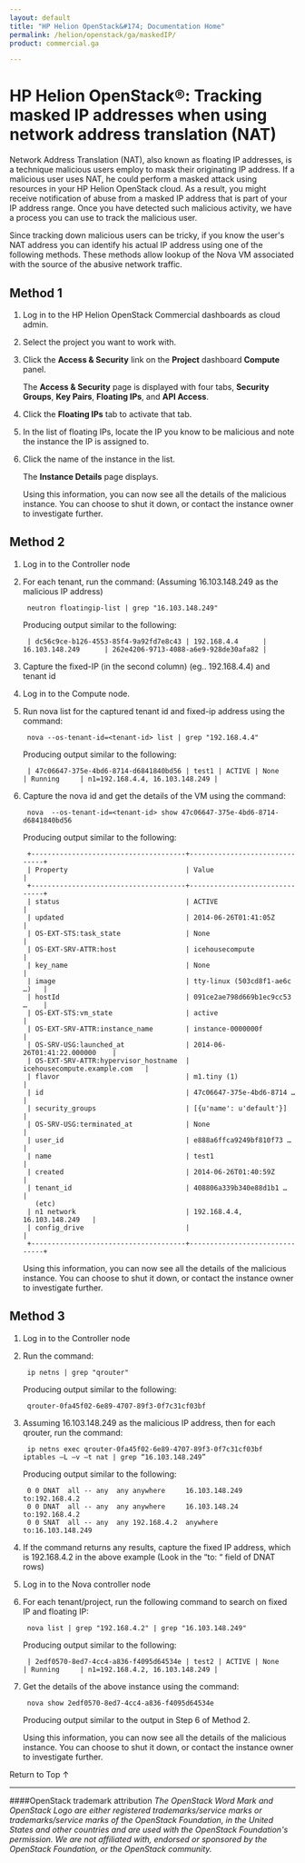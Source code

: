 ```yaml
---
layout: default
title: "HP Helion OpenStack&#174; Documentation Home"
permalink: /helion/openstack/ga/maskedIP/
product: commercial.ga

---
```

<!--UNDER REVISION-->


<script>

function PageRefresh {
onLoad="window.refresh"
}

PageRefresh();

</script>
# HP Helion OpenStack&#174;: Tracking masked IP addresses when using network address translation (NAT)

Network Address Translation (NAT), also known as floating IP addresses, is a technique malicious users employ to mask their originating IP address.  If a malicious user uses NAT, he could perform a masked attack using resources in your HP Helion OpenStack cloud.  As a result, you might receive notification of abuse from a masked IP address that is part of your IP address range. Once you have detected such malicious activity, we have a process you can use to track the malicious user.

Since tracking down malicious users can be tricky, if you know the user's NAT address you can identify his actual IP address using one of the following methods. These methods allow lookup of the Nova VM associated with the source of the abusive network traffic. 


## Method 1


1. Log in to the HP Helion OpenStack Commercial dashboards as cloud admin.

2. Select the project you want to work with.

3. Click the **Access & Security** link on the **Project** dashboard **Compute** panel.

	The **Access & Security** page is displayed with four tabs, **Security Groups**, **Key Pairs**, **Floating IPs**, and **API Access**. 

4. Click the **Floating IPs** tab to activate that tab.

5. In the list of floating IPs, locate the IP you know to be malicious and note the instance the IP is assigned to.

6. Click the name of the instance in the list.

	The **Instance Details** page displays.

	Using this information, you can now see all the details of the malicious instance.  You can choose to shut it down, or contact the instance owner to investigate further. 

## Method 2

1. Log in to the Controller node

2. For each tenant, run the command:   (Assuming 16.103.148.249 as the  malicious IP address)

        neutron floatingip-list | grep "16.103.148.249" 

    Producing output similar to the following:

        | dc56c9ce-b126-4553-85f4-9a92fd7e8c43 | 192.168.4.4      | 16.103.148.249      | 262e4206-9713-4088-a6e9-928de30afa82 |

3. Capture the fixed-IP (in the second column) (eg.. 192.168.4.4) and tenant id

4. Log in to the Compute node.

5. Run nova list for the captured tenant id and fixed-ip address using the command:

        nova --os-tenant-id=<tenant-id> list | grep "192.168.4.4"
    
    Producing output similar to the following:

        | 47c06647-375e-4bd6-8714-d6841840bd56 | test1 | ACTIVE | None       | Running     | n1=192.168.4.4, 16.103.148.249 |

6. Capture the nova id and get the details of the VM using the command:

        nova  --os-tenant-id=<tenant-id> show 47c06647-375e-4bd6-8714-d6841840bd56

    Producing output similar to the following:

	    +--------------------------------------+-------------------------------+
	    | Property                             | Value                         |
	    +--------------------------------------+-------------------------------+
	    | status                               | ACTIVE                        |
	    | updated                              | 2014-06-26T01:41:05Z          |
	    | OS-EXT-STS:task_state                | None                          |
	    | OS-EXT-SRV-ATTR:host                 | icehousecompute               |
	    | key_name                             | None                          |
	    | image                                | tty-linux (503cd8f1-ae6c …)   |
	    | hostId                               | 091ce2ae798d669b1ec9cc53 …    |
	    | OS-EXT-STS:vm_state                  | active                        |
	    | OS-EXT-SRV-ATTR:instance_name        | instance-0000000f             |
	    | OS-SRV-USG:launched_at               | 2014-06-26T01:41:22.000000    |
	    | OS-EXT-SRV-ATTR:hypervisor_hostname  | icehousecompute.example.com   |
	    | flavor                               | m1.tiny (1)                   |
	    | id                                   | 47c06647-375e-4bd6-8714 …     |
	    | security_groups                      | [{u'name': u'default'}]       |
	    | OS-SRV-USG:terminated_at             | None                          |
	    | user_id                              | e888a6ffca9249bf810f73 …      |
	    | name                                 | test1                         |
	    | created                              | 2014-06-26T01:40:59Z          |
	    | tenant_id                            | 408806a339b340e88d1b1 …       |
	      (etc)
	    | n1 network                           | 192.168.4.4, 16.103.148.249   |
	    | config_drive                         |                               |
	    +--------------------------------------+-------------------------------+
 
 	Using this information, you can now see all the details of the malicious instance.  You can choose to shut it down, or contact the instance owner to investigate further. 
 
## Method 3
1. Log in to the Controller node

2. Run the command:

        ip netns | grep "qrouter"

    Producing output similar to the following:

        qrouter-0fa45f02-6e89-4707-89f3-0f7c31cf03bf

3. Assuming 16.103.148.249 as the malicious IP address, then for each qrouter, run the command:

        ip netns exec qrouter-0fa45f02-6e89-4707-89f3-0f7c31cf03bf iptables –L –v –t nat | grep “16.103.148.249”

    Producing output similar to the following:

        0 0 DNAT  all -- any  any anywhere     16.103.148.249  to:192.168.4.2
        0 0 DNAT  all -- any  any anywhere     16.103.148.24   to:192.168.4.2
        0 0 SNAT  all -- any  any 192.168.4.2  anywhere        to:16.103.148.249
 
4. If the command returns any results, capture the fixed IP address, which is 192.168.4.2 in the above example (Look in the “to: “ field of DNAT rows)

5. Log in to the Nova controller node

6. For each tenant/project, run the following command to search on fixed IP and floating IP:

        nova list | grep "192.168.4.2" | grep "16.103.148.249"

    Producing output similar to the following:

        | 2edf0570-8ed7-4cc4-a836-f4095d64534e | test2 | ACTIVE | None       | Running     | n1=192.168.4.2, 16.103.148.249 |

7. Get the details of the above instance using the command:

        nova show 2edf0570-8ed7-4cc4-a836-f4095d64534e

    Producing output similar to the output in Step 6 of Method 2.

 	Using this information, you can now see all the details of the malicious instance.  You can choose to shut it down, or contact the instance owner to investigate further. 


 <a href="#top" style="padding:14px 0px 14px 0px; text-decoration: none;"> Return to Top &#8593; </a>

----
####OpenStack trademark attribution
*The OpenStack Word Mark and OpenStack Logo are either registered trademarks/service marks or trademarks/service marks of the OpenStack Foundation, in the United States and other countries and are used with the OpenStack Foundation's permission. We are not affiliated with, endorsed or sponsored by the OpenStack Foundation, or the OpenStack community.*
